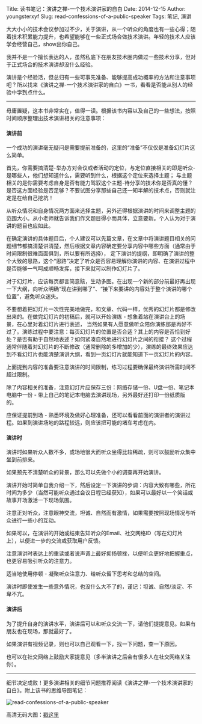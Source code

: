 Title: 读书笔记：演讲之禅-一个技术演讲家的自白
Date: 2014-12-15
Author: youngsterxyf
Slug: read-confessions-of-a-public-speaker
Tags: 笔记, 演讲

大大小小的技术会议参加过不少，关于演讲，从一个听众的角度也有一些心得；随着技术积累能力提升，也希望能够在一些正式场合做技术演讲。年轻的技术人应该学会经营自己，show出你自己。

我并不是一个擅长表达的人，虽然私底下在朋友技术圈内做过一些技术分享，但对于正式场合的技术演讲却没什么经验。

演讲是个经验活，但总归有一些可事先准备、能够提高成功概率的方法和注意事项吧？所以找来《演讲之禅-一个技术演讲家的自白》一书，看看是否能从别人的经验中学到点什么。

------

毋庸置疑，这本书非常实在，值得一读。根据该书内容以及自己的一些想法，按照时间顺序整理出技术演讲相关的注意事项：

#### 演讲前

一个成功的演讲毫无疑问是需要提前准备的，这里的“准备”不仅仅是准备幻灯片这么简单。

首先，你需要搞清楚-举办方对会议或者活动的定位，与定位直接相关的即是听众-是哪些人，他们想知道什么，需要听到什么，根据这个定位来选择主题；
与主题相关的是你需要考虑自身是否有能力驾驭这个主题-待分享的技术你是否真的懂？是否这方面经验是否足够？不要试图分享那些自己还一知半解的技术点，否则就注定是在给自己挖坑！

从听众情况和自身情况两方面来选择主题，另外还得根据演讲的时间来调整主题的范围大小。从小老师就告诉我们作文题目得小而具体，立意要新。个人认为对于演讲的题目也应如此。

在确定演讲的具体题目后，个人建议可以先篇文章，在文章中将演讲题目相关的问题细节都搞清楚讲清楚，然后根据文章内容确定要分享内容中哪些方面（通常由于时间限制很难面面俱到，所以要有所选择），
定下演讲的提纲，即明确了演讲的整个大致的思路，这个“思路”决定了听众是否容易理解你演讲的内容、在演讲过程中是否能够一气呵成顺畅发挥，接下来就可以制作幻灯片了。

对于幻灯片，应该每页都言简意赅，生动多图。在出现一个新的部分前最好再出现一下大纲，向听众明确“现在讲到哪了”、“接下来要讲的内容处于整个演讲的哪个位置”，避免听众迷失。

不要想着把幻灯片一次性完美地做完，和文章、代码一样，优秀的幻灯片都是修改出来的。在做完幻灯片的初稿后，就可以开始演练 - 想象着站在演讲台上的场景，在心里对着幻灯片进行表述，
当然如果有人愿意做听众陪你演练那是再好不过了。演练过程中要注意：每页幻灯片的位置是否合适？其上的内容是否恰到好处？是否有助于自然地表述？如何紧凑自然地进行幻灯片之间的衔接？
这个过程通常伴随着对幻灯片的不断修改（通常删除的多增加的少），演练的最终效果应达到不看幻灯片也能清楚演讲大纲，看到一页幻灯片就能知道下一页幻灯片的内容。

上面提到内容的准备要注意演讲的时间限制，练习过程要确保最终演讲所需时间不超过限制。

除了内容相关的准备，注意幻灯片应保存三份：网络存储一份、U盘一份、笔记本电脑中一份 - 带上自己的笔记本电脑去演讲现场，另外最好还打印一份纸质版的。

应保证提前到场 - 熟悉环境及做好心理准备，还可以看看前面的演讲者的演讲过程。如果到演讲场地的路程较远，则应该把可能的堵车考虑在内。

#### 演讲时

演讲时如果听众人数不多，或场地很大而听众坐得比较稀疏，则可以鼓励听众集中坐到前排来。

如果预先不清楚听众的背景，那么可以先做个小的调查再开始演讲。

演讲开始时简单自我介绍一下，然后设定一下演讲的步调：内容大致有哪些，所花时间为多少（当然可能听众通过会议日程已经获知），如果可以最好以一个笑话或故事开场激活一下现场氛围。

注意正对听众，注意眼神交流，坦诚、自然而有激情，如果需要按照现场情况与听众进行一些小的互动。

如果可以，在演讲的开始或结束告知听众的Email、社交网络ID（写在幻灯片上），以便进一步的交流或获取用户反馈。

注意演讲时表达上的重读或者说声调上最好抑扬顿挫，以便听众更好地把握重点，也更容易吸引听众的注意力。

适当地使用停顿 - 凝聚听众注意力、给听众留下思考和总结的空间。

演讲时即使发生一些意外情况，也没什么大不了的，谨记：坦诚、自然/淡定、不卑不亢。

#### 演讲后

为了提升自身的演讲水平，演讲后可以和听众交流一下，请他们提提意见。如果有朋友也在现场，那就最好了。

如果演讲有视频记录，则也可以自己观看一下，找一下问题，查一下原因。

也可以在社交网络上鼓励大家提意见（多半演讲之后会有很多人在社交网络关注你）。

------

细节决定成败！更多演讲相关的细节问题推荐阅读《演讲之禅-一个技术演讲家的自白》。附上该书的思维导图笔记：

![read-confessions-of-a-public-speaker](/assets/uploads/pics/read-confessions-of-a-public-speaker.png)

高清无码大图：[戳这里](https://raw.githubusercontent.com/youngsterxyf/youngsterxyf.github.com/master/assets/uploads/pics/read-confession-of-a-public-speaker.png)